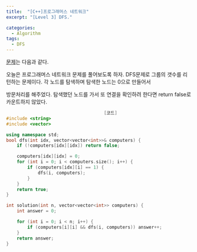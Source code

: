 ```yaml
---
title:  "[C++]프로그래머스 네트워크"
excerpt: "[Level 3] DFS."

categories:
  - Algorithm
tags:
  - DFS
---
```

[문제](https://programmers.co.kr/learn/courses/30/lessons/43162)는 다음과 같다.

오늘은 프로그래머스 네트워크 문제를 풀어보도록 하자. DFS문제로 그룹의 갯수를 리턴하는 문제이다. 각 노드를 탐색하며 탐색한 노드는 0으로 만들어서 

방문처리를 해주었다. 탐색했던 노드를 가서 또 연결을 확인하려 한다면 return false로 카운트하지 않았다.
      

```c++
                                     [코드]
#include <string>
#include <vector>

using namespace std;
bool dfs(int idx, vector<vector<int>>& computers) {
	if (!computers[idx][idx]) return false;

	computers[idx][idx] = 0;
	for (int i = 0; i < computers.size(); i++) {
		if (computers[idx][i] == 1) {
			dfs(i, computers);
		}
	}
	return true;
}

int solution(int n, vector<vector<int>> computers) {
	int answer = 0;

	for (int i = 0; i < n; i++) {
		if (computers[i][i] && dfs(i, computers)) answer++;
	}
	return answer;
}
```

